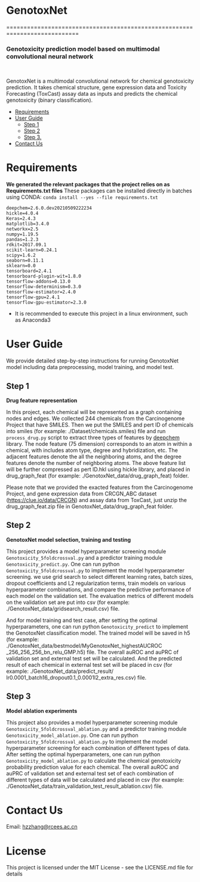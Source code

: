 # GenotoxNet
===========================================================================
### Genotoxicity prediction model based on multimodal convolutional neural network       
<br>     

GenotoxNet is a multimodal convolutional network for chemical genotoxicity prediction. It takes chemical structure, gene expression data and Toxicity Forecasting (ToxCast) assay data as inputs and predicts the chemical genotoxicity (binary classification).

<!-- TOC START min:1 max:3 link:true asterisk:false update:true -->
- [Requirements](#requirements)
- [User Guide](#user-guide)
  - [Step 1](#step-1)
  - [Step 2](#step-2)
  - [Step 3.](#step-3)
- [Contact Us](#contact-us)
<!-- TOC END -->

# Requirements
**We generated the relevant packages that the project relies on as Requirements.txt files**
These packages can be installed directly in batches using CONDA:
    `conda install --yes --file requirements.txt`

    deepchem=2.6.0.dev20210509222234
    hickle=4.0.4
    Keras=2.4.3
    matplotlib=3.4.0
    networkx=2.5
    numpy=1.19.5
    pandas=1.2.3
    rdkit=2017.09.1
    scikit-learn=0.24.1
    scipy=1.6.2
    seaborn=0.11.1
    sklearn=0.0
    tensorboard=2.4.1
    tensorboard-plugin-wit=1.8.0
    tensorflow-addons=0.13.0
    tensorflow-determinism=0.3.0
    tensorflow-estimator=2.4.0
    tensorflow-gpu=2.4.1
    tensorflow-gpu-estimator=2.3.0

  - It is recommended to execute this project in a linux environment, such as Anaconda3

# User Guide
We provide detailed step-by-step instructions for running GenotoxNet model including data preprocessing, model training, and model test.
## Step 1
**Drug feature representation**

In this project, each chemical will be represented as a graph containing nodes and edges. We collected 244 chemicals from the Carcinogenome Project that have SMILES. Then we put the SMILES and pert ID of chemicals into smiles (for example: ./Dataset/chemicals.smiles) file and run `process_drug.py` script to extract three types of features by [deepchem](https://github.com/deepchem/deepchem) library. The node feature (75 dimension) corresponds to an atom in within a chemical, with includes atom type, degree and hybridization, etc. The adjacent features denote the all the neighboring atoms, and the degree features denote the number of neighboring atoms. The above feature list will be further compressed as pert ID.hkl using hickle library, and placed in drug_graph_feat (for example: ./GenotoxNet_data/drug_graph_feat) folder. 

Please note that we provided the exacted features from the Carcinogenome Project, and gene expression data from CRCGN_ABC dataset (https://clue.io/data/CRCGN) and assay data from ToxCast, just unzip the drug_graph_feat.zip file in GenotoxNet_data/drug_graph_feat folder. 


## Step 2
**GenotoxNet model selection, training and testing**

This project provides a model hyperparameter screening module `Genotoxicity_5foldcrossval.py` and a predictor training module `Genotoxicity_predict.py`. One can run python `Genotoxicity_5foldcrossval.py` to implement the model hyperparameter screening. we use grid search to select different learning rates, batch sizes, dropout coefficients and L2 regularization terms, train models on various hyperparameter combinations, and compare the predictive performance of each model on the validation set. The evaluation metrics of different models on the validation set are put into csv (for example: ./GenotoxNet_data/gridsearch_result.csv) file. 

And for model training and test case, after setting the optimal hyperparameters, one can run python `Genotoxicity_predict` to implement the GenotoxNet classification model. The trained model will be saved in h5 (for example: ./GenotoxNet_data/bestmodel/MyGenotoxNet_highestAUCROC _256_256_256_bn_relu_GMP.h5) file. The overall auROC and auPRC of validation set and external test set will be calculated. And the predicted result of each chemical in external test set will be placed in csv (for example: ./GenotoxNet_data/predict_result/ lr0.0001_batch16_dropout0.1_0.0001l2_extra_res.csv) file.


## Step 3
**Model ablation experiments**

This project also provides a model hyperparameter screening module `Genotoxicity_5foldcrossval_ablation.py` and a predictor training module `Genotoxicity_model_ablation.py`.
One can run python `Genotoxicity_5foldcrossval_ablation.py` to implement the model hyperparameter screening for each combination of different types of data. After setting the optimal hyperparameters, one can run python `Genotoxicity_model_ablation.py` to calculate the chemical genotoxicity probability prediction value for each chemical. The overall auROC and auPRC of validation set and external test set of each combination of different types of data will be calculated and placed in csv (for example: ./GenotoxNet_data/train_validation_test_result_ablation.csv) file.

# Contact Us

Email: hzzhang@rcees.ac.cn

# License
This project is licensed under the MIT License - see the LICENSE.md file for details
